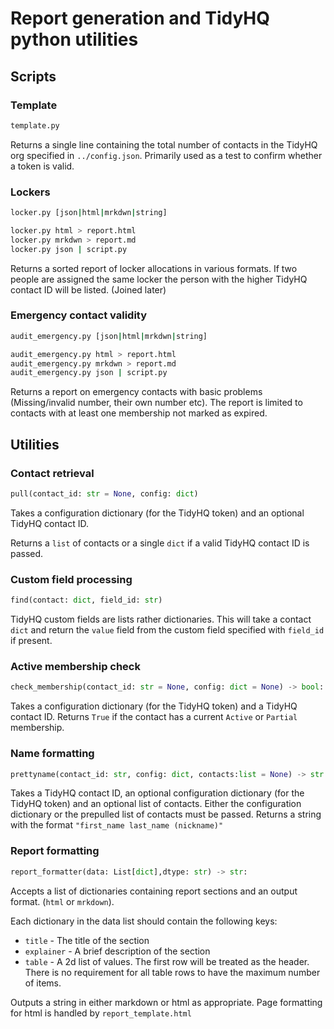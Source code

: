 # Report generation and TidyHQ python utilities

## Scripts

### Template

```bash
template.py
```

Returns a single line containing the total number of contacts in the TidyHQ org specified in `../config.json`. Primarily used as a test to confirm whether a token is valid.

### Lockers

```bash
locker.py [json|html|mrkdwn|string]

locker.py html > report.html
locker.py mrkdwn > report.md
locker.py json | script.py
```

Returns a sorted report of locker allocations in various formats. If two people are assigned the same locker the person with the higher TidyHQ contact ID will be listed. (Joined later)

### Emergency contact validity

```bash
audit_emergency.py [json|html|mrkdwn|string]

audit_emergency.py html > report.html
audit_emergency.py mrkdwn > report.md
audit_emergency.py json | script.py
```

Returns a report on emergency contacts with basic problems (Missing/invalid number, their own number etc). The report is limited to contacts with at least one membership not marked as expired.

## Utilities

### Contact retrieval

```python
pull(contact_id: str = None, config: dict)
```
Takes a configuration dictionary (for the TidyHQ token) and an optional TidyHQ contact ID.

Returns a `list` of contacts or a single `dict` if a valid TidyHQ contact ID is passed. 

### Custom field processing

```python
find(contact: dict, field_id: str)
```
TidyHQ custom fields are lists rather dictionaries. This will take a contact `dict` and return the `value` field from the custom field specified with `field_id` if present.

### Active membership check

```python
check_membership(contact_id: str = None, config: dict = None) -> bool:
```
Takes a configuration dictionary (for the TidyHQ token) and a TidyHQ contact ID. Returns `True` if the contact has a current `Active` or `Partial` membership.

### Name formatting

```python
prettyname(contact_id: str, config: dict, contacts:list = None) -> str:
```

Takes a TidyHQ contact ID, an optional configuration dictionary (for the TidyHQ token) and an optional list of contacts. Either the configuration dictionary or the prepulled list of contacts must be passed. Returns a string with the format `"first_name last_name (nickname)"`

### Report formatting

```python
report_formatter(data: List[dict],dtype: str) -> str:
```
Accepts a list of dictionaries containing report sections and an output format. (`html` or `mrkdown`).

Each dictionary in the data list should contain the following keys:

* `title` - The title of the section
* `explainer` - A brief description of the section
* `table` - A 2d list of values. The first row will be treated as the header. There is no requirement for all table rows to have the maximum number of items.

Outputs a string in either markdown or html as appropriate. Page formatting for html is handled by `report_template.html`